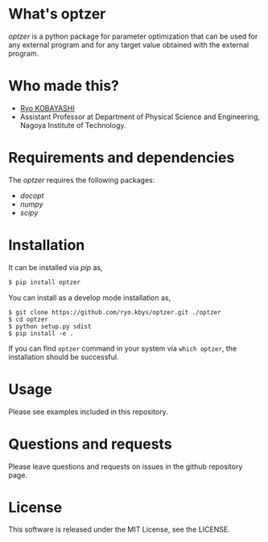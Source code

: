 # What's optzer

*optzer* is a python package for parameter optimization that can be used for any external program and for any target value obtained with the external program.

# Who made this?
* [Ryo KOBAYASHI](http://ryokbys.web.nitech.ac.jp/index.html)
* Assistant Professor at Department of Physical Science and Engineering, Nagoya Institute of Technology.

# Requirements and dependencies

The *optzer* requires the following packages:

- *docopt*
- *numpy*
- *scipy*

# Installation

It can be installed via *pip* as,
```bash
$ pip install optzer
```

You can install as a develop mode installation as,
```shell
$ git clone https://github.com/ryo.kbys/optzer.git ./optzer
$ cd optzer
$ python setup.py sdist
$ pip install -e .
```

If you can find `optzer` command in your system via `which optzer`, the installation should be successful.

# Usage

Please see examples included in this repository.

# Questions and requests

Please leave questions and requests on issues in the github repository page.

# License

This software is released under the MIT License, see the LICENSE.

